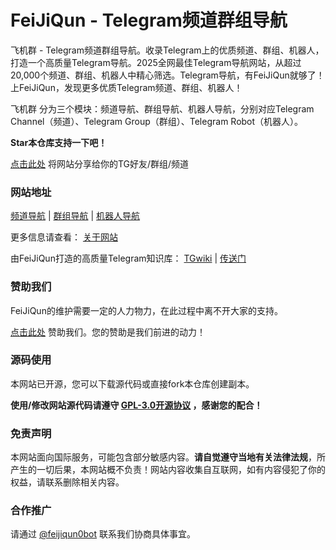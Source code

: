 # FeiJiQun - Telegram频道群组导航

飞机群 - Telegram频道群组导航。收录Telegram上的优质频道、群组、机器人，打造一个高质量Telegram导航。2025全网最佳Telegram导航网站，从超过20,000个频道、群组、机器人中精心筛选。Telegram导航，有FeiJiQun就够了！上FeiJiQun，发现更多优质Telegram频道、群组、机器人！

飞机群 分为三个模块：频道导航、群组导航、机器人导航，分别对应Telegram Channel（频道）、Telegram Group（群组）、Telegram Robot（机器人）。

**Star本仓库支持一下吧！**

[点击此处](https://t.me/share?url=https%3A%2F%2Ffeijiqun.github.io%2F&text=%E6%88%91%E5%8F%91%E7%8E%B0%E4%BA%86%E4%B8%AATelegram%E5%AF%BC%E8%88%AA%EF%BC%8C%E9%87%8C%E9%9D%A2%E6%94%B6%E5%BD%95%E4%BA%86%E8%B6%85%E5%A4%9A%E4%BC%98%E8%B4%A8%E9%A2%91%E9%81%93%E3%80%81%E7%BE%A4%E7%BB%84%E5%92%8C%E6%9C%BA%E5%99%A8%E4%BA%BA%EF%BC%8C%E5%BF%AB%E6%9D%A5%E7%9C%8B%E7%9C%8B%E5%90%A7%EF%BC%81) 将网站分享给你的TG好友/群组/频道

### 网站地址

[频道导航](https://feijiqun.github.io/) | [群组导航](https://feijiqun.github.io/group/) | [机器人导航](https://feijiqun.github.io/robot/)

更多信息请查看： [关于网站](https://feijiqun.github.io/about/)

由FeiJiQun打造的高质量Telegram知识库： [TGwiki](https://github.com/feijiqun/tgwiki/) | [传送门](https://feijiqun.github.io/tgwiki/)

### 赞助我们

FeiJiQun的维护需要一定的人力物力，在此过程中离不开大家的支持。

[点击此处](https://feijiqun.github.io/donate/) 赞助我们。您的赞助是我们前进的动力！

### 源码使用

本网站已开源，您可以下载源代码或直接fork本仓库创建副本。

**使用/修改网站源代码请遵守 [GPL-3.0开源协议](https://github.com/feijiqun/feijiqun.github.io/blob/main/LICENSE) ，感谢您的配合！**

### 免责声明

本网站面向国际服务，可能包含部分敏感内容。**请自觉遵守当地有关法律法规**，所产生的一切后果，本网站概不负责！网站内容收集自互联网，如有内容侵犯了你的权益，请联系删除相关内容。

### 合作推广

请通过 [@feijiqun0bot](https://t.me/feijiqun0bot) 联系我们协商具体事宜。
